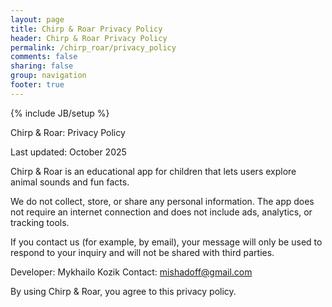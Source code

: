 ```yaml
---
layout: page
title: Chirp & Roar Privacy Policy
header: Chirp & Roar Privacy Policy 
permalink: /chirp_roar/privacy_policy
comments: false
sharing: false
group: navigation
footer: true
---
```

{% include JB/setup %}

Chirp & Roar: Privacy Policy

Last updated: October 2025

Chirp & Roar is an educational app for children that lets users explore animal sounds and fun facts.

We do not collect, store, or share any personal information.
The app does not require an internet connection and does not include ads, analytics, or tracking tools.

If you contact us (for example, by email), your message will only be used to respond to your inquiry and will not be shared with third parties.

Developer: Mykhailo Kozik
Contact: mishadoff@gmail.com

By using Chirp & Roar, you agree to this privacy policy.